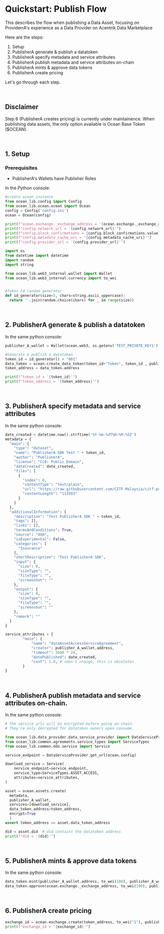 # Quickstart: Publish Flow

This describes the flow when publishing a Data Asset, focusing on ProviderrA's experience as a Data Provider on Acentrik Data Marketplace

Here are the steps:

1.  Setup
2.  PublisherA generate & publish a datatoken
3.  PublisherA specify metadata and service attributes
4.  PublisherA publish metadata and service attributes on-chain
5.  PublisherA mints & approve data tokens
6.  PublisherA create pricing

Let's go through each step.

<br />

## Disclaimer

Step 6 (PublisherA creates pricing) is currently under maintainence. When publishing data assets, the only option available is Ocean Base Token ($OCEAN).

<br />

## 1. Setup

### Prerequisites

- PublisherA's Wallets have Publisher Roles

In the Python console:

```python
#create ocean instance
from ocean_lib.config import Config
from ocean_lib.ocean.ocean import Ocean
config = Config('config.ini')
ocean = Ocean(config)

print(f"ocean.exchange._exchange_address = '{ocean.exchange._exchange_address}'")
print(f"config.network_url = '{config.network_url}'")
print(f"config.block_confirmations = {config.block_confirmations.value}")
print(f"config.metadata_cache_uri = '{config.metadata_cache_uri}'")
print(f"config.provider_url = '{config.provider_url}'")

import os
from datetime import datetime
import random
import string

from ocean_lib.web3_internal.wallet import Wallet
from ocean_lib.web3_internal.currency import to_wei


#Token Id random generator
def id_generator(size=5, chars=string.ascii_uppercase):
  return ''.join(random.choice(chars) for _ in range(size))
```

<br />

## 2. PublisherA generate & publish a datatoken

In the same python console:

```python
publisher_A_wallet = Wallet(ocean.web3, os.getenv('TEST_PRIVATE_KEY1'), config.block_confirmations, config.transaction_timeout)

#Generate & publish a datatoken
token_id = id_generator() + "001"
data_token = ocean.create_data_token(token_id+"Token", token_id , publisher_A_wallet, blob=ocean.config.metadata_cache_uri)
token_address = data_token.address

print(f"token_id = '{token_id}'")
print(f"token_address = '{token_address}'")
```

<br />

## 3. PublisherA specify metadata and service attributes

In the same python console:

```python
date_created = datetime.now().strftime('%Y-%m-%dT%H:%M:%SZ')
metadata = {
  "main": {
    "type": "dataset",
    "name": "PublisherA SDK Test " + token_id,
    "author": "PublisherA",
    "license": "CC0: Public Domain",
    "dateCreated": date_created,
    "files": [
      {
        "index": 0,
        "contentType": "text/plain",
        "url": "https://raw.githubusercontent.com/CITF-Malaysia/citf-public/main/vaccination/vax_state.csv",
        "contentLength": "113593"
      }
    ]
  },
  "additionalInformation": {
    "description": "Test PublisherA SDK " + token_id,
    "tags": [],
    "links": [],
    "termsAndConditions": True,
    "source": "ddm",
    "isExperimental": False,
    "categories": [
      "Insurance"
    ],
    "shortDescription": "Test PublisherA SDK",
    "input": {
      "size": 0,
      "sizeType": "",
      "fileType": "",
      "screenshot": ""
    },
    "output": {
      "size": 0,
      "sizeType": "",
      "fileType": "",
      "screenshot": ""
    },
    "remark": ""
  }
}

service_attributes = {
        "main": {
            "name": "dataAssetAccessServiceAgreement",
            "creator": publisher_A_wallet.address,
            "timeout": 3600 * 24,
            "datePublished": date_created,
            "cost": 1.0, # <don't change, this is obsolete>
        }
}

```

<br />

## 4. PublisherA publish metadata and service attributes on-chain.

In the same python console:

```python
# The service urls will be encrypted before going on-chain.
# They're only decrypted for datatoken owners upon consume.

from ocean_lib.data_provider.data_service_provider import DataServiceProvider
from ocean_lib.common.agreements.service_types import ServiceTypes
from ocean_lib.common.ddo.service import Service

service_endpoint = DataServiceProvider.get_url(ocean.config)

download_service = Service(
    service_endpoint=service_endpoint,
    service_type=ServiceTypes.ASSET_ACCESS,
    attributes=service_attributes,
)

asset = ocean.assets.create(
  metadata,
  publisher_A_wallet,
  services=[download_service],
  data_token_address=token_address,
  encrypt=True
  )
assert token_address == asset.data_token_address

did = asset.did  # did contains the datatoken address
print(f"did = '{did}'")
```

<br />

## 5. PublisherA mints & approve data tokens

In the same python console:

```python
data_token.mint(publisher_A_wallet.address, to_wei(100), publisher_A_wallet)
data_token.approve(ocean.exchange._exchange_address, to_wei(100), publisher_A_wallet)
```

<br />

## 6. PublisherA create pricing

```python
exchange_id = ocean.exchange.create(token_address, to_wei("1"), publisher_A_wallet)
print(f"exchange_id = '{exchange_id}'")
```
